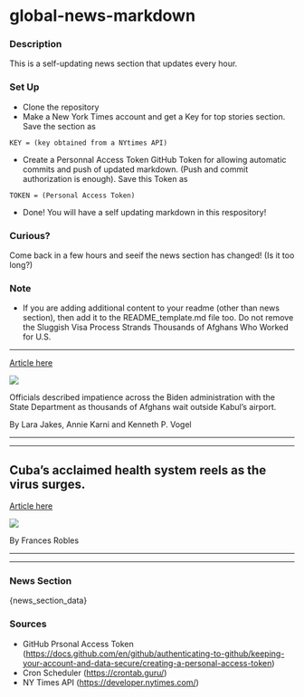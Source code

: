 # global-news-markdown

### Description 
This is a self-updating news section that updates every hour.

### Set Up 
* Clone the repository
* Make a New York Times account and get a Key for top stories section. Save the section as 
 ```
 KEY = (key obtained from a NYtimes API)
 ```
*  Create a Personnal Access Token GitHub Token for allowing automatic commits and push of updated markdown. (Push and commit authorization is enough). Save this Token as 
```
TOKEN = (Personal Access Token)
```
* Done! You will have a self updating markdown in this respository!

### Curious?
Come back in a few hours and seeif the news section has changed! (Is it too long?)

### Note
* If you are adding additional content to your readme (other than news section), then add it to the README_template.md file too. Do not remove the Sluggish Visa Process Strands Thousands of Afghans Who Worked for U.S.
----------------------------------------------------------------------

[Article here](https://www.nytimes.com/2021/08/19/us/politics/afghanistan-visas-refugees.html)

[![](https://static01.nyt.com/images/2021/08/19/us/politics/19dc-evacuate-1/merlin_193428267_6184f457-e84e-4449-a2ae-545638632b2b-superJumbo.jpg)](https://www.nytimes.com/2021/08/19/us/politics/afghanistan-visas-refugees.html)

Officials described impatience across the Biden administration with the State Department as thousands of Afghans wait outside Kabul’s airport.

By Lara Jakes, Annie Karni and Kenneth P. Vogel

* * *

* * *

Cuba’s acclaimed health system reels as the virus surges.
---------------------------------------------------------

[Article here](https://www.nytimes.com/2021/08/19/world/americas/cubas-acclaimed-health-system-reels-as-the-virus-surges.html)

[![](https://static01.nyt.com/images/2021/08/17/world/17CUBA-01/merlin_192442374_98a07bd1-35ed-4618-b52c-87b97fc5743a-superJumbo.jpg)](https://www.nytimes.com/2021/08/19/world/americas/cubas-acclaimed-health-system-reels-as-the-virus-surges.html)

By Frances Robles

* * *

* * *

### News Section 
{news_section_data}


### Sources 
* GitHub Prsonal Access Token (https://docs.github.com/en/github/authenticating-to-github/keeping-your-account-and-data-secure/creating-a-personal-access-token)
* Cron Scheduler (https://crontab.guru/)
* NY Times API (https://developer.nytimes.com/)
